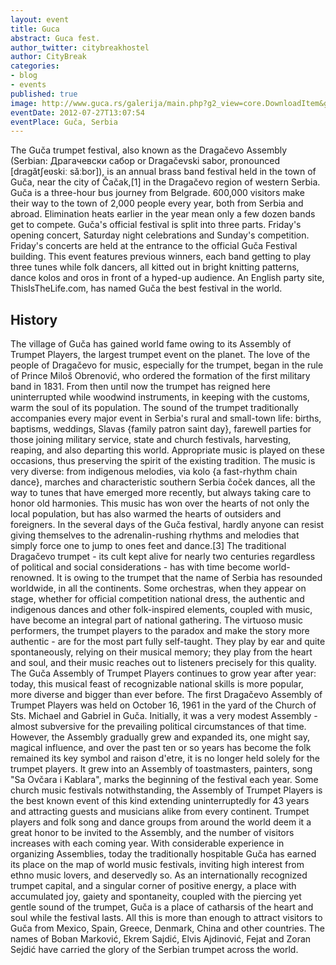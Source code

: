 ```yaml
---
layout: event
title: Guca
abstract: Guca fest.
author_twitter: citybreakhostel
author: CityBreak
categories:
- blog
- events
published: true
image: http://www.guca.rs/galerija/main.php?g2_view=core.DownloadItem&g2_itemId=13057&g2_serialNumber=3
eventDate: 2012-07-27T13:07:54
eventPlace: Guča, Serbia
---
```



The Guča trumpet festival, also known as the Dragačevo Assembly (Serbian: Драгачевски сабор or Dragačevski sabor, pronounced [draɡǎtʃeʋskiː sǎːbor]), is an annual brass band festival held in the town of Guča, near the city of Čačak,[1] in the Dragačevo region of western Serbia. Guča is a three-hour bus journey from Belgrade.
600,000 visitors make their way to the town of 2,000 people every year, both from Serbia and abroad. Elimination heats earlier in the year mean only a few dozen bands get to compete. Guča's official festival is split into three parts. Friday's opening concert, Saturday night celebrations and Sunday's competition. Friday's concerts are held at the entrance to the official Guča Festival building. This event features previous winners, each band getting to play three tunes while folk dancers, all kitted out in bright knitting patterns, dance kolos and oros in front of a hyped-up audience.
An English party site, ThisIsTheLife.com, has named Guča the best festival in the world.

## History

The village of Guča has gained world fame owing to its Assembly of Trumpet Players, the largest trumpet event on the planet. The love of the people of Dragačevo for music, especially for the trumpet, began in the rule of Prince Miloš Obrenović, who ordered the formation of the first military band in 1831. From then until now the trumpet has reigned here uninterrupted while woodwind instruments, in keeping with the customs, warm the soul of its population.
The sound of the trumpet traditionally accompanies every major event in Serbia's rural and small-town life: births, baptisms, weddings, Slavas {family patron saint day}, farewell parties for those joining military service, state and church festivals, harvesting, reaping, and also departing this world. Appropriate music is played on these occasions, thus preserving the spirit of the existing tradition. The music is very diverse: from indigenous melodies, via kolo {a fast-rhythm chain dance}, marches and characteristic southern Serbia čoček dances, all the way to tunes that have emerged more recently, but always taking care to honor old harmonies. This music has won over the hearts of not only the local population, but has also warmed the hearts of outsiders and foreigners. In the several days of the Guča festival, hardly anyone can resist giving themselves to the adrenalin-rushing rhythms and melodies that simply force one to jump to ones feet and dance.[3]
The traditional Dragačevo trumpet - its cult kept alive for nearly two centuries regardless of political and social considerations - has with time become world-renowned. It is owing to the trumpet that the name of Serbia has resounded worldwide, in all the continents. Some orchestras, when they appear on stage, whether for official competition national dress, the authentic and indigenous dances and other folk-inspired elements, coupled with music, have become an integral part of national gathering. The virtuoso music performers, the trumpet players to the paradox and make the story more authentic - are for the most part fully self-taught. They play by ear and quite spontaneously, relying on their musical memory; they play from the heart and soul, and their music reaches out to listeners precisely for this quality. The Guča Assembly of Trumpet Players continues to grow year after year: today, this musical feast of recognizable national skills is more popular, more diverse and bigger than ever before.
The first Dragačevo Assembly of Trumpet Players was held on October 16, 1961 in the yard of the Church of Sts. Michael and Gabriel in Guča. Initially, it was a very modest Assembly - almost subversive for the prevailing political circumstances of that time. However, the Assembly gradually grew and expanded its, one might say, magical influence, and over the past ten or so years has become the folk remained its key symbol and raison d'etre, it is no longer held solely for the trumpet players. It grew into an Assembly of toastmasters, painters, song "Sa Ovčara i Kablara", marks the beginning of the festival each year. Some church music festivals notwithstanding, the Assembly of Trumpet Players is the best known event of this kind extending uninterruptedly for 43 years and attracting guests and musicians alike from every continent. Trumpet players and folk song and dance groups from around the world deem it a great honor to be invited to the Assembly, and the number of visitors increases with each coming year.
With considerable experience in organizing Assemblies, today the traditionally hospitable Guča has earned its place on the map of world music festivals, inviting high interest from ethno music lovers, and deservedly so. As an internationally recognized trumpet capital, and a singular corner of positive energy, a place with accumulated joy, gaiety and spontaneity, coupled with the piercing yet gentle sound of the trumpet, Guča is a place of catharsis of the heart and soul while the festival lasts. All this is more than enough to attract visitors to Guča from Mexico, Spain, Greece, Denmark, China and other countries. The names of Boban Marković, Ekrem Sajdić, Elvis Ajdinović, Fejat and Zoran Sejdić have carried the glory of the Serbian trumpet across the world.